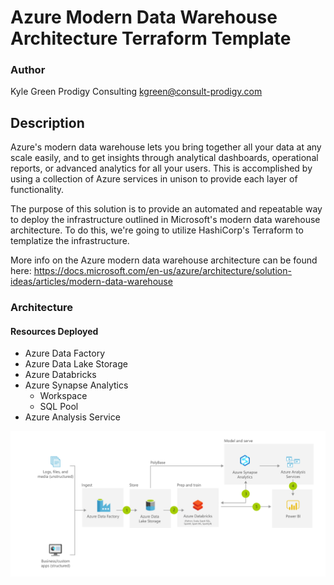 # Azure Modern Data Warehouse Architecture Terraform Template
### Author
Kyle Green
Prodigy Consulting
kgreen@consult-prodigy.com
## Description
Azure's modern data warehouse lets you bring together all your data at any scale easily, and to get insights through analytical dashboards, operational reports, or advanced analytics for all your users. This is accomplished by using a collection of Azure services in unison to provide each layer of functionality. 

The purpose of this solution is to provide an automated and repeatable way to deploy the infrastructure outlined in Microsoft's modern data warehouse architecture. To do this, we're going to utilize HashiCorp's Terraform to templatize the infrastructure. 

More info on the Azure modern data warehouse architecture can be found here: https://docs.microsoft.com/en-us/azure/architecture/solution-ideas/articles/modern-data-warehouse

### Architecture
#### Resources Deployed
- Azure Data Factory
- Azure Data Lake Storage
- Azure Databricks
- Azure Synapse Analytics 
  - Workspace
  - SQL Pool
- Azure Analysis Service

![alt text](https://github.com/kylgrn/tf_azure_mdw/blob/master/Diagram.png)
